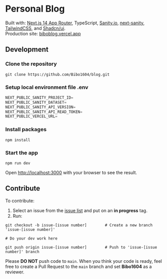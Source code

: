 # Personal Blog
Built with: [Next.js 14 App Router](https://nextjs.org/), TypeScript, [Sanity.io](https://www.sanity.io/), [next-sanity](https://www.npmjs.com/package/next-sanity), [TailwindCSS](https://tailwindcss.com/), and [Shadcn/ui](https://ui.shadcn.com/).  
Production site: [biboblog.vercel.app](https://biboblog.vercel.app/)

## Development

### Clone the repository

```shell
git clone https://github.com/Bibo1604/blog.git
```

### Setup local environment file .env

```js
NEXT_PUBLIC_SANITY_PROJECT_ID=
NEXT_PUBLIC_SANITY_DATASET=
NEXT_PUBLIC_SANITY_API_VERSION=
NEXT_PUBLIC_SANITY_API_READ_TOKEN=
NEXT_PUBLIC_VERCEL_URL=
```

### Install packages

```shell
npm install
```

### Start the app

```shell
npm run dev
```

Open [http://localhost:3000](http://localhost:3000) with your browser to see the result.

## Contribute
To contribute:

1. Select an issue from the [issue list](https://github.com/Bibo1604/blog/issues) and put on an **in progress** tag.
2. Run:
```
git checkout -b issue-[issue number]        # Create a new branch 'issue-[issue number]'

# Do your dev work here

git push origin issue-[issue number]        # Push to 'issue-[issue number]' branch
```

Please **DO NOT** push code to `main`. When you think your code is ready, feel free to create a Pull Request to the `main` branch and set **Bibo1604** as a reviewer.

